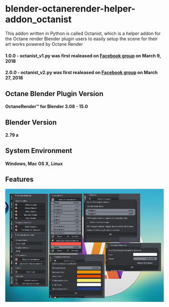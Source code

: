 # blender-octanerender-helper-addon_octanist
This addon written in Python is called Octanist, which is a helper addon for the Octane render Blender plugin users to easily setup the scene for their art works powered by Octane Render

#### 1.0.0 - octanist_v1.py was first realeased on [Facebook group](https://www.facebook.com/groups/500738480259364) on March 9, 2018
#### 2.0.0 - octanist_v2.py was first realeased on [Facebook group](https://www.facebook.com/groups/500738480259364) on March 27, 2018

## Octane Blender Plugin Version
#### OctaneRender™ for Blender 3.08 - 15.0

## Blender Version
#### 2.79 a

## System Environment
#### Windows, Mac OS X, Linux

## Features
![alt Features](./screenshot.jpg)
